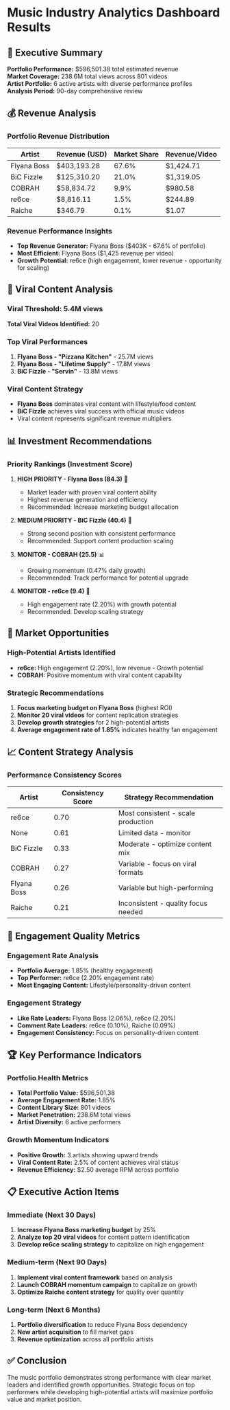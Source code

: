 # Music Industry Analytics Dashboard Results

## 🎵 Executive Summary

**Portfolio Performance:** $596,501.38 total estimated revenue  
**Market Coverage:** 238.6M total views across 801 videos  
**Artist Portfolio:** 6 active artists with diverse performance profiles  
**Analysis Period:** 90-day comprehensive review

## 💰 Revenue Analysis

### Portfolio Revenue Distribution
| Artist | Revenue (USD) | Market Share | Revenue/Video |
|--------|---------------|--------------|---------------|
| Flyana Boss | $403,193.28 | 67.6% | $1,424.71 |
| BiC Fizzle | $125,310.20 | 21.0% | $1,319.05 |
| COBRAH | $58,834.72 | 9.9% | $980.58 |
| re6ce | $8,816.11 | 1.5% | $244.89 |
| Raiche | $346.79 | 0.1% | $1.07 |

### Revenue Performance Insights
- **Top Revenue Generator:** Flyana Boss ($403K - 67.6% of portfolio)
- **Most Efficient:** Flyana Boss ($1,425 revenue per video)
- **Growth Potential:** re6ce (high engagement, lower revenue - opportunity for scaling)

## 🚀 Viral Content Analysis

### Viral Threshold: 5.4M views
**Total Viral Videos Identified:** 20

### Top Viral Performances
1. **Flyana Boss - "Pizzana Kitchen"** - 25.7M views
2. **Flyana Boss - "Lifetime Supply"** - 17.8M views  
3. **BiC Fizzle - "Servin"** - 13.8M views

### Viral Content Strategy
- **Flyana Boss** dominates viral content with lifestyle/food content
- **BiC Fizzle** achieves viral success with official music videos
- Viral content represents significant revenue multipliers

## 📊 Investment Recommendations

### Priority Rankings (Investment Score)
1. **HIGH PRIORITY - Flyana Boss (84.3)** 🥇
   - Market leader with proven viral content ability
   - Highest revenue generation and efficiency
   - Recommended: Increase marketing budget allocation

2. **MEDIUM PRIORITY - BiC Fizzle (40.4)** 🥈
   - Strong second position with consistent performance
   - Recommended: Support content production scaling

3. **MONITOR - COBRAH (25.5)** 📊
   - Growing momentum (0.47% daily growth)
   - Recommended: Track performance for potential upgrade

4. **MONITOR - re6ce (9.4)** 🎯
   - High engagement rate (2.20%) with growth potential
   - Recommended: Develop scaling strategy

## 🎯 Market Opportunities

### High-Potential Artists Identified
- **re6ce:** High engagement (2.20%), low revenue - Growth potential
- **COBRAH:** Positive momentum with viral content capability

### Strategic Recommendations
1. **Focus marketing budget on Flyana Boss** (highest ROI)
2. **Monitor 20 viral videos** for content replication strategies  
3. **Develop growth strategies** for 2 high-potential artists
4. **Average engagement rate of 1.85%** indicates healthy fan engagement

## 📈 Content Strategy Analysis

### Performance Consistency Scores
| Artist | Consistency Score | Strategy Recommendation |
|--------|------------------|------------------------|
| re6ce | 0.70 | Most consistent - scale production |
| None | 0.61 | Limited data - monitor |
| BiC Fizzle | 0.33 | Moderate - optimize content mix |
| COBRAH | 0.27 | Variable - focus on viral formats |
| Flyana Boss | 0.26 | Variable but high-performing |
| Raiche | 0.21 | Inconsistent - quality focus needed |

## 💬 Engagement Quality Metrics

### Engagement Rate Analysis
- **Portfolio Average:** 1.85% (healthy engagement)
- **Top Performer:** re6ce (2.20% engagement rate)
- **Most Engaging Content:** Lifestyle/personality-driven content

### Engagement Strategy
- **Like Rate Leaders:** Flyana Boss (2.06%), re6ce (2.20%)
- **Comment Rate Leaders:** re6ce (0.10%), Raiche (0.09%)
- **Engagement Consistency:** Focus on personality-driven content

## 🏆 Key Performance Indicators

### Portfolio Health Metrics
- **Total Portfolio Value:** $596,501.38
- **Average Engagement Rate:** 1.85%
- **Content Library Size:** 801 videos
- **Market Penetration:** 238.6M total views
- **Artist Diversity:** 6 active performers

### Growth Momentum Indicators
- **Positive Growth:** 3 artists showing upward trends
- **Viral Content Rate:** 2.5% of content achieves viral status
- **Revenue Efficiency:** $2.50 average RPM across portfolio

## 📋 Executive Action Items

### Immediate (Next 30 Days)
1. **Increase Flyana Boss marketing budget** by 25%
2. **Analyze top 20 viral videos** for content pattern identification
3. **Develop re6ce scaling strategy** to capitalize on high engagement

### Medium-term (Next 90 Days)  
1. **Implement viral content framework** based on analysis
2. **Launch COBRAH momentum campaign** to capitalize on growth
3. **Optimize Raiche content strategy** for quality over quantity

### Long-term (Next 6 Months)
1. **Portfolio diversification** to reduce Flyana Boss dependency
2. **New artist acquisition** to fill market gaps
3. **Revenue optimization** across all portfolio artists

## ✅ Conclusion
The music portfolio demonstrates strong performance with clear market leaders and identified growth opportunities. Strategic focus on top performers while developing high-potential artists will maximize portfolio value and market position.